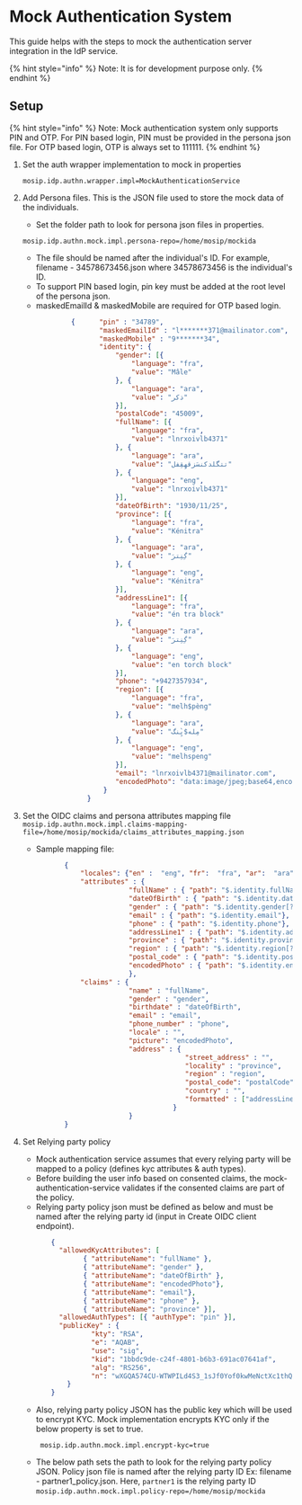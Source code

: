 # Mock Authentication System

This guide helps with the steps to mock the authentication server integration in the IdP service. 

{% hint style="info" %}
Note: It is for development purpose only.
{% endhint %}

## Setup

{% hint style="info" %}
Note: Mock authentication system only supports PIN and OTP. For PIN based login, PIN must be provided in the persona json file. For OTP based login, OTP is always set to 111111.
{% endhint %}

1. Set the auth wrapper implementation to mock in properties
    ```
    mosip.idp.authn.wrapper.impl=MockAuthenticationService
    ```
   
2. Add Persona files. This is the JSON file used to store the mock data of the individuals.
     * Set the folder path to look for persona json files in properties.
    ```
    mosip.idp.authn.mock.impl.persona-repo=/home/mosip/mockida
    ```   
     * The file should be named after the individual's ID.
         For example, filename - 34578673456.json where 34578673456 is the individual's ID.
     * To support PIN based login, pin key must be added at the root level of the persona json.
     * maskedEmailId & maskedMobile are required for OTP based login.

     ```JSON
                 {      "pin" : "34789",
                        "maskedEmailId" : "l*******371@mailinator.com",
                        "maskedMobile" : "9*******34",
                        "identity": {
                            "gender": [{
                                "language": "fra",
                                "value": "Mâle"
                            }, {
                                "language": "ara",
                                "value": "ذكر"
                            }],
                            "postalCode": "45009",
                            "fullName": [{
                                "language": "fra",
                                "value": "lnrxoivlb4371"
                            }, {
                                "language": "ara",
                                "value": "تتگلدكنسَزقهِقِفل"
                            }, {
                                "language": "eng",
                                "value": "lnrxoivlb4371"
                            }],
                            "dateOfBirth": "1930/11/25",
                            "province": [{
                                "language": "fra",
                                "value": "Kénitra"
                            }, {
                                "language": "ara",
                                "value": "كِ́نِترَ"
                            }, {
                                "language": "eng",
                                "value": "Kénitra"
                            }],
                            "addressLine1": [{
                                "language": "fra",
                                "value": "én tra block"
                            }, {
                                "language": "ara",
                                "value": "كِ́نِترَ"
                            }, {
                                "language": "eng",
                                "value": "en torch block"
                            }],
                            "phone": "+9427357934",
                            "region": [{
                                "language": "fra",
                                "value": "melh$pèng"
                            }, {
                                "language": "ara",
                                "value": "مِله$پِ̀نگ"
                            }, {
                                "language": "eng",
                                "value": "melhspeng"
                            }],
                            "email": "lnrxoivlb4371@mailinator.com",
                            "encodedPhoto": "data:image/jpeg;base64,encodedjpegdata"
                         }
                     } 
     ```
       
3. Set the OIDC claims and persona attributes mapping file
        ```
        mosip.idp.authn.mock.impl.claims-mapping-file=/home/mosip/mockida/claims_attributes_mapping.json
        ```
    * Sample mapping file:
        ```JSON
               {
                   "locales": {"en" :  "eng", "fr":  "fra", "ar":  "ara" },
                   "attributes" : {
                               "fullName" : { "path": "$.identity.fullName[?(@.language=='_LOCALE_')].value", "defaultLocale" : "en" },
                               "dateOfBirth" : { "path": "$.identity.dateOfBirth"},
                               "gender" : { "path": "$.identity.gender[?(@.language=='_LOCALE_')].value", "defaultLocale" : "en" },
                               "email" : { "path": "$.identity.email"},
                               "phone" : { "path": "$.identity.phone"},
                               "addressLine1" : { "path": "$.identity.addressLine1[?(@.language=='_LOCALE_')].value", "defaultLocale" : "en" },
                               "province" : { "path": "$.identity.province[?(@.language=='_LOCALE_')].value", "defaultLocale" : "en" },
                               "region" : { "path": "$.identity.region[?(@.language=='_LOCALE_')].value", "defaultLocale" : "en" },
                               "postal_code" : { "path": "$.identity.postalCode" },
                               "encodedPhoto" : { "path": "$.identity.encodedPhoto"}
                               },
                   "claims" : {
                               "name" : "fullName",
                               "gender" : "gender",
                               "birthdate" : "dateOfBirth",			
                               "email" : "email",
                               "phone_number" : "phone",
                               "locale" : "",
                               "picture": "encodedPhoto",
                               "address" : { 
                                             "street_address" : "",  
                                             "locality" : "province", 
                                             "region" : "region",
                                             "postal_code": "postalCode", 
                                             "country" : "",
                                             "formatted" : ["addressLine1", "province", "region", "postalCode"]
                                          }
                               }
               }
      ```
   
4. Set Relying party policy
   * Mock authentication service assumes that every relying party will be mapped to a policy (defines kyc attributes & auth types).
   * Before building the user info based on consented claims, the mock-authentication-service validates if the consented claims are part of the policy.
   * Relying party policy json must be defined as below and must be named after the relying party id (input in Create OIDC client endpoint).
    ```JSON
           {
	         "allowedKycAttributes": [
                   { "attributeName": "fullName" }, 
                   { "attributeName": "gender" },
                   { "attributeName": "dateOfBirth" }, 
                   { "attributeName": "encodedPhoto"}, 
                   { "attributeName": "email"},
                   { "attributeName": "phone" }, 
                   { "attributeName": "province" }],
	         "allowedAuthTypes": [{ "authType": "pin" }],
             "publicKey" : {
		             "kty": "RSA",
		             "e": "AQAB",
		             "use": "sig",
		             "kid": "1bbdc9de-c24f-4801-b6b3-691ac07641af",
		             "alg": "RS256",
		             "n": "wXGQA574CU-WTWPILd4S3_1sJf0Yof0kwMeNctXc1thQo70Ljfn9f4igpRe7f8qNs_W6dLuLWemFhGJBQBQ7vvickECKNJfo_EzSD_yyPCg7k_AGbTWTkuoObHrpilwJGyKVSkOIujH_FqHIVkwkVXjWc25Lsb8Gq4nAHNQEqqgaYPLEi5evCR6S0FzcXTPuRh9zH-cM0Onjv4orrfYpEr61HcRp5MXL55b7yBoIYlXD8NfalcgdrWzp4VZHvQ8yT9G5eaf27XUn6ZBeBf7VnELcKFTyw1pK2wqoOxRBc8Y1wO6rEy8PlCU6wD-mbIzcjG1wUfnbgvJOM4A5G41quQ"
	           }
           }
   ```
   
   * Also, relying party policy JSON has the public key which will be used to encrypt KYC. Mock implementation encrypts KYC only if the below property is set to true.  
     ```
      mosip.idp.authn.mock.impl.encrypt-kyc=true
     ```
   * The below path sets the path to look for the relying party policy JSON. Policy json file is named after the relying party ID 
     Ex: filename - partner1_policy.json. Here, `partner1` is the relying party ID
     ```mosip.idp.authn.mock.impl.policy-repo=/home/mosip/mockida```
